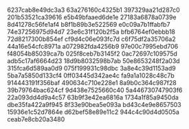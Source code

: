 6237cab8e49dc3a3
63a276160c4325b1
397329aa21d287c0
201b53521ca39616
e5b49bfaaed6de1e
27183a6878a0739e
8d41278c56fe1af4
b8f1b89b3e522569
e0c09a7b1ffabfb7
74e37256975d94d7
23e6c31f120b2f5a
bfb6764ef0ebbb18
72d8217300b854ef
cf9d4c06e093fc7d
c6f75df2a35706a2
44a16e54cfc8971a
a072982fda4256b9
97e00c7995ebd706
f48054b85039ca7b
025f8ceb7b3145f2
0ac72697c109575d
adb5c17af6664d23
18d9b8032598b7ab
50e8653248f2a03d
315fca6d589aa0d9
075f199931c98dbc
3a8e4c39d1153ad9
5ba7a5850d133cf4
0ff03445d342ae4c
fa9a1a1028c48c7b
914443191f356baf
490634c710e228e1
8a9b0c364c987f28
39b79764bac624cf
9d438e7525660c40
5a446730747903f6
22a093dd4d9a4c57
63b9f3e42ea6816a
1734a1f85a9450da
dbe35fa422a9f945
8f33e90bea5e093a
bd43c4e9e8657503
15936e1c52d7864e
d62bef58e89e11c2
944c4c90d4d0505a
ceab7e8cb20a3480
